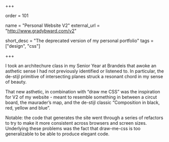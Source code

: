 +++

order = 101

name = "Personal Website V2"
external_url = "http://www.gradybward.com/v2"

short_desc = "The deprecated version of my personal portfolio"
tags = ["design", "css"]

+++

I took an architechure class in my Senior Year at Brandeis that awoke an asthetic sense I had not previously identified or listened to. In particular, the de-stijl primitive of intersecting planes struck a resonant chord in my sense of beauty. 

That new asthetic, in combination with “draw me CSS” was the inspiration for V2 of my website - meant to resemble something in between a circut board, the maurader’s map, and the de-stijl classic “Composition in black, red, yellow and blue”.

Notable: the code that generates the site went through a series of refactors to try to make it more consistent across browsers and screen sizes.  Underlying these problems was the fact that draw-me-css is too generalizable to be able to produce elegant code.

